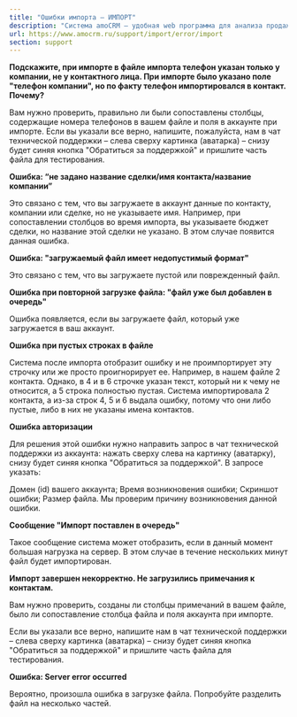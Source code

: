 ```yaml
---
title: "Ошибки импорта — ИМПОРТ"
description: "Система amoCRM – удобная web программа для анализа продаж, доступная в режиме online из любой точки мира! Подробности узнавайте по указанным на сайте телефонам в Москве."
url: https://www.amocrm.ru/support/import/error/import
section: support
---
```


**Подскажите, при импорте в файле импорта телефон указан только у компании, не у контактного лица. При импорте было
указано поле "телефон компании", но по факту телефон импортировался в контакт.
Почему?**

Вам нужно проверить, правильно ли были сопоставлены столбцы, содержащие номера телефонов в вашем файле и поля в
аккаунте при импорте.
Если вы указали все верно, напишите, пожалуйста, нам в чат технической поддержки – слева сверху картинка (аватарка)
– снизу будет синяя кнопка "Обратиться за поддержкой" и пришлите часть файла
для тестирования.

**Ошибка: “не задано название сделки/имя контакта/название компании”**

Это связано с тем, что вы загружаете в аккаунт данные по контакту, компании или сделке, но не указываете имя.
Например, при сопоставлении столбцов во время импорта, вы указываете бюджет
сделки, но название этой сделки не указано. В этом случае появится данная ошибка.

**Ошибка: "загружаемый файл имеет недопустимый формат"**

Это связано с тем, что вы загружаете пустой или поврежденный файл.

**Ошибка при повторной загрузке файла: "файл уже был добавлен в очередь"**

Ошибка появляется, если вы загружаете файл, который уже загружается в ваш аккаунт.

**Ошибка при пустых строках в файле**

Система после импорта отобразит ошибку и не проимпортирует эту строчку или же просто проигнорирует ее.
Например, в нашем файле 2 контакта. Однако, в 4 и в 6 строчке указан текст, который ни к чему не относится, а 5
строка полностью пустая.
Система импортировала 2 контакта, а из-за строк 4, 5 и 6 выдала ошибку, потому что они либо пустые, либо в них не
указаны имена контактов.

**Ошибка авторизации**

Для решения этой ошибки нужно направить запрос в чат технической поддержки из аккаунта: нажать сверху слева на
картинку (аватарку), снизу будет синяя кнопка "Обратиться за поддержкой". В
запросе указать:

Домен (id) вашего аккаунта; Время возникновения ошибки; Скриншот ошибки; Размер файла. Мы проверим причину
возникновения данной ошибки.

**Сообщение "Импорт поставлен в очередь"**

Такое сообщение система может отобразить, если в данный момент большая нагрузка на сервер. В этом случае в течение
нескольких минут файл будет импортирован.

**Импорт завершен некорректно. Не загрузились примечания к контактам.**

Вам нужно проверить, созданы ли столбцы примечаний в вашем файле, было ли сопоставление столбца файла и поля аккаунта
при импорте.

Если вы указали все верно, напишите нам в чат технической поддержки – слева сверху картинка (аватарка) – снизу будет
синяя кнопка "Обратиться за поддержкой" и пришлите часть файла для
тестирования.

**Ошибка: Server error occurred**

Вероятно, произошла ошибка в загрузке файла. Попробуйте разделить файл на несколько частей.
